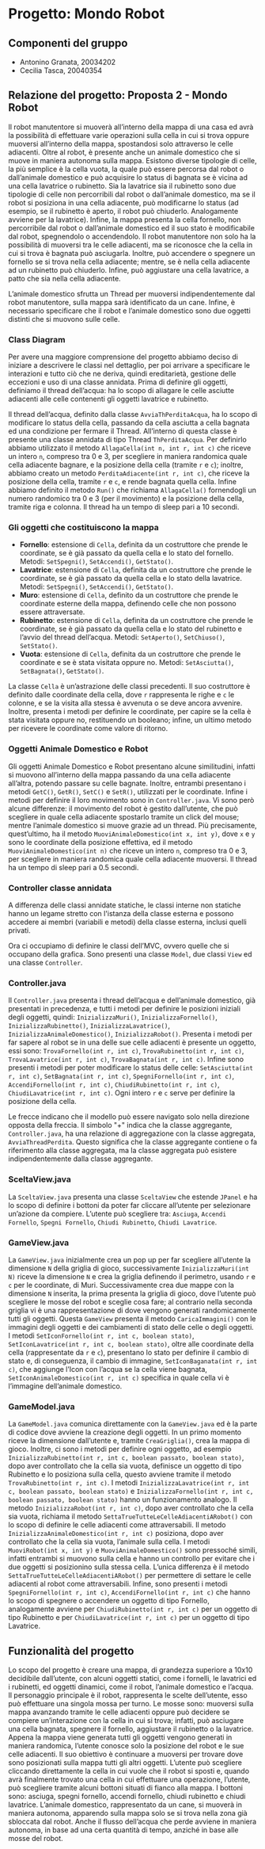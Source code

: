 # Progetto: Mondo Robot

## Componenti del gruppo
- Antonino Granata, 20034202
- Cecilia Tasca, 20040354

## Relazione del progetto: Proposta 2 - Mondo Robot

Il robot manutentore si muoverà all’interno della mappa di una casa ed avrà la possibilità di effettuare varie operazioni sulla cella in cui si trova oppure muoversi all’interno della mappa, spostandosi solo attraverso le celle adiacenti. Oltre al robot, è presente anche un animale domestico che si muove in maniera autonoma sulla mappa. Esistono diverse tipologie di celle, la più semplice è la cella vuota, la quale può essere percorsa dal robot o dall’animale domestico e può acquisire lo status di bagnata se è vicina ad una cella lavatrice o rubinetto. Sia la lavatrice sia il rubinetto sono due tipologie di celle non percorribili dal robot o dall’animale domestico, ma se il robot si posiziona in una cella adiacente, può modificarne lo status (ad esempio, se il rubinetto è aperto, il robot può chiuderlo. Analogamente avviene per la lavatrice). Infine, la mappa presenta la cella fornello, non percorribile dal robot o dall’animale domestico ed il suo stato è modificabile dal robot, spegnendolo o accendendolo. Il robot manutentore non solo ha la possibilità di muoversi tra le celle adiacenti, ma se riconosce che la cella in cui si trova è bagnata può asciugarla. Inoltre, può accendere o spegnere un fornello se si trova nella cella adiacente; mentre, se è nella cella adiacente ad un rubinetto può chiuderlo. Infine, può aggiustare una cella lavatrice, a patto che sia nella cella adiacente.

L’animale domestico sfrutta un Thread per muoversi indipendentemente dal robot manutentore, sulla mappa sarà identificato da un cane. Infine, è necessario specificare che il robot e l’animale domestico sono due oggetti distinti che si muovono sulle celle.

### Class Diagram

Per avere una maggiore comprensione del progetto abbiamo deciso di iniziare a descrivere le classi nel dettaglio, per poi arrivare a specificare le interazioni e tutto ciò che ne deriva, quindi ereditarietà, gestione delle eccezioni e uso di una classe annidata. Prima di definire gli oggetti, definiamo il thread dell’acqua: ha lo scopo di allagare le celle asciutte adiacenti alle celle contenenti gli oggetti lavatrice e rubinetto.

Il thread dell’acqua, definito dalla classe `AvviaThPerditaAcqua`, ha lo scopo di modificare lo status della cella, passando da cella asciutta a cella bagnata ed una condizione per fermare il Thread. All’interno di questa classe è presente una classe annidata di tipo Thread `ThPerditaAcqua`. Per definirlo abbiamo utilizzato il metodo `AllagaCella(int n, int r, int c)` che riceve un intero `n`, compreso tra 0 e 3, per scegliere in maniera randomica quale cella adiacente bagnare, e la posizione della cella (tramite `r` e `c`); inoltre, abbiamo creato un metodo `PerditaAdiacente(int r, int c)`, che riceve la posizione della cella, tramite `r` e `c`, e rende bagnata quella cella. Infine abbiamo definito il metodo `Run()` che richiama `AllagaCella()` fornendogli un numero randomico tra 0 e 3 (per il movimento) e la posizione della cella, tramite riga e colonna. Il thread ha un tempo di sleep pari a 10 secondi.

### Gli oggetti che costituiscono la mappa

- **Fornello**: estensione di `Cella`, definita da un costruttore che prende le coordinate, se è già passato da quella cella e lo stato del fornello. Metodi: `SetSpegni()`, `SetAccendi()`, `GetStato()`.
- **Lavatrice**: estensione di `Cella`, definita da un costruttore che prende le coordinate, se è già passato da quella cella e lo stato della lavatrice. Metodi: `SetSpegni()`, `SetAccendi()`, `GetStato()`.
- **Muro**: estensione di `Cella`, definito da un costruttore che prende le coordinate esterne della mappa, definendo celle che non possono essere attraversate.
- **Rubinetto**: estensione di `Cella`, definita da un costruttore che prende le coordinate, se è già passato da quella cella e lo stato del rubinetto e l’avvio del thread dell’acqua. Metodi: `SetAperto()`, `SetChiuso()`, `SetStato()`.
- **Vuota**: estensione di `Cella`, definita da un costruttore che prende le coordinate e se è stata visitata oppure no. Metodi: `SetAsciutta()`, `SetBagnata()`, `GetStato()`.

La classe `Cella` è un’astrazione delle classi precedenti. Il suo costruttore è definito dalle coordinate della cella, dove `r` rappresenta le righe e `c` le colonne, e se la visita alla stessa è avvenuta o se deve ancora avvenire. Inoltre, presenta i metodi per definire le coordinate, per capire se la cella è stata visitata oppure no, restituendo un booleano; infine, un ultimo metodo per ricevere le coordinate come valore di ritorno.

### Oggetti Animale Domestico e Robot

Gli oggetti Animale Domestico e Robot presentano alcune similitudini, infatti si muovono all’interno della mappa passando da una cella adiacente all’altra, potendo passare su celle bagnate. Inoltre, entrambi presentano i metodi `GetC()`, `GetR()`, `SetC()` e `SetR()`, utilizzati per le coordinate. Infine i metodi per definire il loro movimento sono in `Controller.java`. Vi sono però alcune differenze: il movimento del robot è gestito dall’utente, che può scegliere in quale cella adiacente spostarlo tramite un click del mouse; mentre l’animale domestico si muove grazie ad un thread. Più precisamente, quest’ultimo, ha il metodo `MuoviAnimaleDomestico(int x, int y)`, dove `x` e `y` sono le coordinate della posizione effettiva, ed il metodo `MuoviAnimaleDomestico(int n)` che riceve un intero `n`, compreso tra 0 e 3, per scegliere in maniera randomica quale cella adiacente muoversi. Il thread ha un tempo di sleep pari a 0.5 secondi.

### Controller classe annidata

A differenza delle classi annidate statiche, le classi interne non statiche hanno un legame stretto con l'istanza della classe esterna e possono accedere ai membri (variabili e metodi) della classe esterna, inclusi quelli privati.

Ora ci occupiamo di definire le classi dell’MVC, ovvero quelle che si occupano della grafica. Sono presenti una classe `Model`, due classi `View` ed una classe `Controller`.

### Controller.java

Il `Controller.java` presenta i thread dell’acqua e dell’animale domestico, già presentati in precedenza, e tutti i metodi per definire le posizioni iniziali degli oggetti, quindi: `InizializzaMuri()`, `InizializzaFornello()`, `InizializzaRubinetto()`, `InizializzaLavatrice()`, `InizializzaAnimaleDomestico()`, `InizializzaRobot()`. Presenta i metodi per far sapere al robot se in una delle sue celle adiacenti è presente un oggetto, essi sono: `TrovaFornello(int r, int c)`, `TrovaRubinetto(int r, int c)`, `TrovaLavatrice(int r, int c)`, `TrovaBagnata(int r, int c)`. Infine sono presenti i metodi per poter modificare lo status delle celle: `SetAsciutta(int r, int c)`, `SetBagnata(int r, int c)`, `SpegniFornello(int r, int c)`, `AccendiFornello(int r, int c)`, `ChiudiRubinetto(int r, int c)`, `ChiudiLavatrice(int r, int c)`. Ogni intero `r` e `c` serve per definire la posizione della cella.

Le frecce indicano che il modello può essere navigato solo nella direzione opposta della freccia. Il simbolo "+" indica che la classe aggregante, `Controller.java`, ha una relazione di aggregazione con la classe aggregata, `AvviaThreadPerdita`. Questo significa che la classe aggregante contiene o fa riferimento alla classe aggregata, ma la classe aggregata può esistere indipendentemente dalla classe aggregante.

### SceltaView.java

La `SceltaView.java` presenta una classe `SceltaView` che estende `JPanel` e ha lo scopo di definire i bottoni da poter far cliccare all’utente per selezionare un’azione da compiere. L’utente può scegliere tra: `Asciuga`, `Accendi Fornello`, `Spegni Fornello`, `Chiudi Rubinetto`, `Chiudi Lavatrice`.

### GameView.java

La `GameView.java` inizialmente crea un pop up per far scegliere all’utente la dimensione `N` della griglia di gioco, successivamente `InizializzaMuri(int N)` riceve la dimensione `N` e crea la griglia definendo il perimetro, usando `r` e `c` per le coordinate, di Muri. Successivamente crea due mappe con la dimensione `N` inserita, la prima presenta la griglia di gioco, dove l’utente può scegliere le mosse del robot e sceglie cosa fare; al contrario nella seconda griglia vi è una rappresentazione di dove vengono generati randomicamente tutti gli oggetti. Questa `GameView` presenta il metodo `CaricaImmagini()` con le immagini degli oggetti e dei cambiamenti di stato delle celle o degli oggetti. I metodi `SetIconFornello(int r, int c, boolean stato)`, `SetIconLavatrice(int r, int c, boolean stato)`, oltre alle coordinate della cella (rappresentate da `r` e `c`), presentano lo stato per definire il cambio di stato e, di conseguenza, il cambio di immagine, `SetIconBaganata(int r, int c)`, che aggiunge l’Icon con l’acqua se la cella viene bagnata, `SetIconAnimaleDomestico(int r, int c)` specifica in quale cella vi è l’immagine dell’animale domestico.

### GameModel.java

La `GameModel.java` comunica direttamente con la `GameView.java` ed è la parte di codice dove avviene la creazione degli oggetti. In un primo momento riceve la dimensione dall’utente e, tramite `CreaGriglia()`, crea la mappa di gioco. Inoltre, ci sono i metodi per definire ogni oggetto, ad esempio `InizializzaRubinetto(int r, int c, boolean passato, boolean stato)`, dopo aver controllato che la cella sia vuota, definisce un oggetto di tipo Rubinetto e lo posiziona sulla cella, questo avviene tramite il metodo `TrovaRubinetto(int r, int c)`. I metodi `InizializzaLavatrice(int r, int c, boolean passato, boolean stato)` e `InizializzaFornello(int r, int c, boolean passato, boolean stato)` hanno un funzionamento analogo. Il metodo `InizializzaRobot(int r, int c)`, dopo aver controllato che la cella sia vuota, richiama il metodo `SettaTrueTutteLeCelleAdiacentiARobot()` con lo scopo di definire le celle adiacenti come attraversabili. Il metodo `InizializzaAnimaleDomestico(int r, int c)` posiziona, dopo aver controllato che la cella sia vuota, l’animale sulla cella. I metodi `MuoviRobot(int x, int y)` e `MuoviAnimaleDomestico()` sono pressoché simili, infatti entrambi si muovono sulla cella e hanno un controllo per evitare che i due oggetti si posizionino sulla stessa cella. L’unica differenza è il metodo `SettaTrueTutteLeCelleAdiacentiARobot()` per permettere di settare le celle adiacenti al robot come attraversabili. Infine, sono presenti i metodi `SpegniFornello(int r, int c)`, `AccendiFornello(int r, int c)` che hanno lo scopo di spegnere o accendere un oggetto di tipo Fornello, analogamente avviene per `ChiudiRubinetto(int r, int c)` per un oggetto di tipo Rubinetto e per `ChiudiLavatrice(int r, int c)` per un oggetto di tipo Lavatrice.

## Funzionalità del progetto

Lo scopo del progetto è creare una mappa, di grandezza superiore a 10x10 decidibile dall’utente, con alcuni oggetti statici, come i fornelli, le lavatrici ed i rubinetti, ed oggetti dinamici, come il robot, l’animale domestico e l’acqua. Il personaggio principale è il robot, rappresenta le scelte dell’utente, esso può effettuare una singola mossa per turno. Le mosse sono: muoversi sulla mappa avanzando tramite le celle adiacenti oppure può decidere se compiere un’interazione con la cella in cui si trova; infatti, può asciugare una cella bagnata, spegnere il fornello, aggiustare il rubinetto o la lavatrice. Appena la mappa viene generata tutti gli oggetti vengono generati in maniera randomica, l’utente conosce solo la posizione del robot e le sue celle adiacenti. Il suo obiettivo è continuare a muoversi per trovare dove sono posizionati sulla mappa tutti gli altri oggetti. L’utente può scegliere cliccando direttamente la cella in cui vuole che il robot si sposti e, quando avrà finalmente trovato una cella in cui effettuare una operazione, l’utente, può scegliere tramite alcuni bottoni situati di fianco alla mappa. I bottoni sono: asciuga, spegni fornello, accendi fornello, chiudi rubinetto e chiudi lavatrice. L’animale domestico, rappresentato da un cane, si muoverà in maniera autonoma, apparendo sulla mappa solo se si trova nella zona già sbloccata dal robot. Anche il flusso dell’acqua che perde avviene in maniera autonoma, in base ad una certa quantità di tempo, anziché in base alle mosse del robot.

